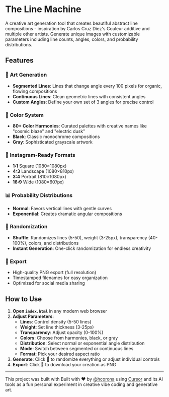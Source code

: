 # The Line Machine

A creative art generation tool that creates beautiful abstract line compositions - inspiration by Carlos Cruz Diez's Couleur additive and multiple other artists. Generate unique images with customizable parameters including line counts, angles, colors, and probability distributions.

## Features

### 🎨 **Art Generation**
- **Segmented Lines**: Lines that change angle every 100 pixels for organic, flowing compositions
- **Continuous Lines**: Clean geometric lines with consistent angles
- **Custom Angles**: Define your own set of 3 angles for precise control

### 🌈 **Color System**
- **80+ Color Harmonies**: Curated palettes with creative names like "cosmic blaze" and "electric dusk"
- **Black**: Classic monochrome compositions
- **Gray**: Sophisticated grayscale artwork

### 📐 **Instagram-Ready Formats**
- **1:1** Square (1080×1080px) 
- **4:3** Landscape (1080×810px) 
- **3:4** Portrait (810×1080px) 
- **16:9** Wide (1080×607px) 

### 📊 **Probability Distributions**
- **Normal**: Favors vertical lines with gentle curves
- **Exponential**: Creates dramatic angular compositions

### 🎲 **Randomization**
- **Shuffle**: Randomizes lines (5-50), weight (3-25px), transparency (40-100%), colors, and distributions
- **Instant Generation**: One-click randomization for endless creativity

### 💾 **Export**
- High-quality PNG export (full resolution)
- Timestamped filenames for easy organization
- Optimized for social media sharing

## How to Use

1. **Open `index.html`** in any modern web browser
2. **Adjust Parameters**:
   - **Lines**: Control density (5-50 lines)
   - **Weight**: Set line thickness (3-25px) 
   - **Transparency**: Adjust opacity (0-100%)
   - **Colors**: Choose from harmonies, black, or gray
   - **Distribution**: Select normal or exponential angle distribution
   - **Mode**: Switch between segmented or continuous lines
   - **Format**: Pick your desired aspect ratio
3. **Generate**: Click 🔀 to randomize everything or adjust individual controls
4. **Export**: Click 💾 to download your creation as PNG


---

This project was built with Built with ❤️ by [@hcorona](https://github.com/hcorona) using [Cursor](https://cursor.sh/) and its AI tools as a fun personal experiment in creative vibe coding and generative art.

